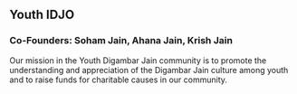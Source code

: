 ## Youth IDJO

### Co-Founders: Soham Jain, Ahana Jain, Krish Jain

Our mission in the Youth Digambar Jain community is to promote the understanding and appreciation of the Digambar Jain culture among youth and to raise funds for charitable causes in our community.
